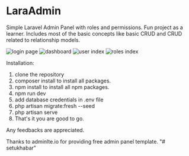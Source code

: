 # LaraAdmin
 
 Simple Laravel Admin Panel with roles and permissions. Fun project as a learner.
 Includes most of the basic concepts like basic CRUD and CRUD related to relationship models.
 
 ![login page](https://i.imgur.com/hWeTfKe.png)
 ![dashboard](https://i.imgur.com/Em1jwtH.png)
 ![user index](https://i.imgur.com/uDL5bqu.png)
 ![roles index](https://i.imgur.com/wi8SMyO.png)
 
 Installation:
 1) clone the repository
 2) composer install to  install all packages.
 3) npm install to install all npm packages.
 4) npm run dev
 5) add database credentials in .env file
 6) php artisan migrate:fresh --seed
 7) php artisan serve
 8) That's it you are good to go.

Any feedbacks are appreciated.

Thanks to adminlte.io for providing free admin panel template.
"# setukhabar" 
